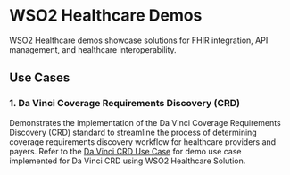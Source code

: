 # WSO2 Healthcare Demos
WSO2 Healthcare demos showcase solutions for FHIR integration, API management, and healthcare interoperability.

## Use Cases

### 1. Da Vinci Coverage Requirements Discovery (CRD)
Demonstrates the implementation of the Da Vinci Coverage Requirements Discovery (CRD) standard to streamline the process of determining coverage requirements discovery workflow for healthcare providers and payers.
Refer to the [Da Vinci CRD Use Case](use-cases/davinci-crd/README.md) for demo use case implemented for Da Vinci CRD using WSO2 Healthcare Solution.